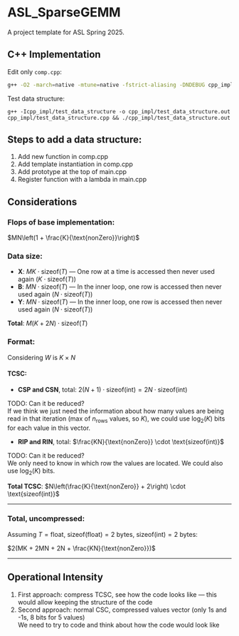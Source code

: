 # ASL_SparseGEMM

A project template for ASL Spring 2025.

## C++ Implementation

Edit only `comp.cpp`:

```bash
g++ -O2 -march=native -mtune=native -fstrict-aliasing -DNDEBUG cpp_impl/main.cpp cpp_impl/comp.cpp cpp_impl/perf.cpp -o cpp_impl/SparseGEMM.out -DPMU && sudo ./cpp_impl/SparseGEMM.out -M 32 -K 1024 -N 4096 -s 4
```

Test data structure:

```
g++ -Icpp_impl/test_data_structure -o cpp_impl/test_data_structure.out cpp_impl/test_data_structure.cpp && ./cpp_impl/test_data_structure.out
```

## Steps to add a data structure:
1. Add new function in comp.cpp
2. Add template instantiation in comp.cpp
3. Add prototype at the top of main.cpp
4. Register function with a lambda in main.cpp

## Considerations

### Flops of base implementation:

$MN\left(1 + \frac{K}{\text{nonZero}}\right)$

### Data size:

- **X**: $MK \cdot \text{sizeof}(T)$ — One row at a time is accessed then never used again ($K \cdot \text{sizeof}(T)$)
- **B**: $MN \cdot \text{sizeof}(T)$ — In the inner loop, one row is accessed then never used again ($N \cdot \text{sizeof}(T)$)
- **Y**: $MN \cdot \text{sizeof}(T)$ — In the inner loop, one row is accessed then never used again ($N \cdot \text{sizeof}(T)$)

**Total**: $M(K + 2N) \cdot \text{sizeof}(T)$


### Format:

Considering $W$ is $K \times N$

#### TCSC:

- **CSP and CSN**, total: $2(N + 1) \cdot \text{sizeof(int)} = 2N \cdot \text{sizeof(int)}$

TODO: Can it be reduced?  
If we think we just need the information about how many values are being read in that iteration (max of $n_{\text{rows}}$ values, so $K$), we could use $\log_2(K)$ bits for each value in this vector.

- **RIP and RIN**, total: $\frac{KN}{\text{nonZero}} \cdot \text{sizeof(int)}$

TODO: Can it be reduced?  
We only need to know in which row the values are located. We could also use $\log_2(K)$ bits.

**Total TCSC**: $N\left(\frac{K}{\text{nonZero}} + 2\right) \cdot \text{sizeof(int)}$

---

### Total, uncompressed:

Assuming $T = \text{float}$, $\text{sizeof(float)} = 2$ bytes, $\text{sizeof(int)} = 2$ bytes:

$2(MK + 2MN + 2N + \frac{KN}{\text{nonZero}})$

---

## Operational Intensity

1. First approach: compress TCSC, see how the code looks like — this would allow keeping the structure of the code  
2. Second approach: normal CSC, compressed values vector (only 1s and -1s, 8 bits for 5 values)  
   We need to try to code and think about how the code would look like

